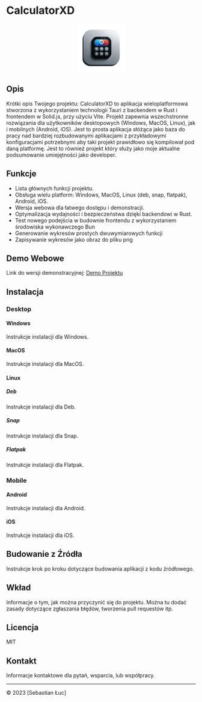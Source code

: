 # CalculatorXD

<p align="center">
    <img alt="CalculatorXD_logo" src="./CalculatorXD_Readme.png"/>
</p>

## Opis

Krótki opis Twojego projektu: CalculatorXD to aplikacja wieloplatformowa stworzona z wykorzystaniem technologii Tauri z backendem w Rust i frontendem w Solid.js, przy użyciu Vite. Projekt zapewnia wszechstronne rozwiązania dla użytkowników desktopowych (Windows, MacOS, Linux), jak i mobilnych (Android, iOS). Jest to prosta aplikacja słóżąca jako baza do pracy nad bardziej rozbudowanymi aplikacjami z przykładowymi konfiguracjami potrzebnymi aby taki projekt prawidłowo się kompilował pod daną platformę. Jest to również projekt który służy jako moje aktualne podsumowanie umiejętności jako developer.

## Funkcje

- Lista głównych funkcji projektu.
- Obsługa wielu platform: Windows, MacOS, Linux (deb, snap, flatpak), Android, iOS.
- Wersja webowa dla łatwego dostępu i demonstracji.
- Optymalizacja wydajności i bezpieczeństwa dzięki backendowi w Rust.
- Test nowego podejścia w budownie frontendu z wykorzystaniem środowiska wykonawczego Bun
- Generowanie wykresów prostych dwuwymiarowych funkcji
- Zapisywanie wykresów jako obraz do pliku png

## Demo Webowe

Link do wersji demonstracyjnej: [Demo Projektu](#)

## Instalacja

### Desktop

#### Windows

Instrukcje instalacji dla Windows.

#### MacOS

Instrukcje instalacji dla MacOS.

#### Linux

##### Deb

Instrukcje instalacji dla Deb.

##### Snap

Instrukcje instalacji dla Snap.

##### Flatpak

Instrukcje instalacji dla Flatpak.

### Mobile

#### Android

Instrukcje instalacji dla Android.

#### iOS

Instrukcje instalacji dla iOS.

## Budowanie z Źródła

Instrukcje krok po kroku dotyczące budowania aplikacji z kodu źródłowego.

## Wkład

Informacje o tym, jak można przyczynić się do projektu. Można tu dodać zasady dotyczące zgłaszania błędów, tworzenia pull requestów itp.

## Licencja

MIT

## Kontakt

Informacje kontaktowe dla pytań, wsparcia, lub współpracy.

---

© 2023 [Sebastian Łuc]
